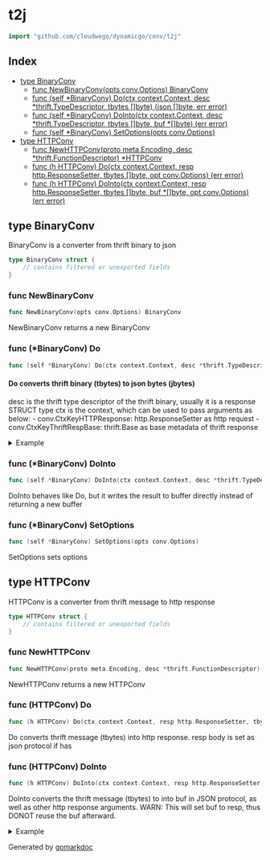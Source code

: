 <!-- Code generated by gomarkdoc. DO NOT EDIT -->

# t2j

```go
import "github.com/cloudwego/dynamicgo/conv/t2j"
```

## Index

- [type BinaryConv](<#type-binaryconv>)
  - [func NewBinaryConv(opts conv.Options) BinaryConv](<#func-newbinaryconv>)
  - [func (self *BinaryConv) Do(ctx context.Context, desc *thrift.TypeDescriptor, tbytes []byte) (json []byte, err error)](<#func-binaryconv-do>)
  - [func (self *BinaryConv) DoInto(ctx context.Context, desc *thrift.TypeDescriptor, tbytes []byte, buf *[]byte) (err error)](<#func-binaryconv-dointo>)
  - [func (self *BinaryConv) SetOptions(opts conv.Options)](<#func-binaryconv-setoptions>)
- [type HTTPConv](<#type-httpconv>)
  - [func NewHTTPConv(proto meta.Encoding, desc *thrift.FunctionDescriptor) *HTTPConv](<#func-newhttpconv>)
  - [func (h HTTPConv) Do(ctx context.Context, resp http.ResponseSetter, tbytes []byte, opt conv.Options) (err error)](<#func-httpconv-do>)
  - [func (h HTTPConv) DoInto(ctx context.Context, resp http.ResponseSetter, tbytes []byte, buf *[]byte, opt conv.Options) (err error)](<#func-httpconv-dointo>)


## type BinaryConv

BinaryConv is a converter from thrift binary to json

```go
type BinaryConv struct {
    // contains filtered or unexported fields
}
```

### func NewBinaryConv

```go
func NewBinaryConv(opts conv.Options) BinaryConv
```

NewBinaryConv returns a new BinaryConv

### func \(\*BinaryConv\) Do

```go
func (self *BinaryConv) Do(ctx context.Context, desc *thrift.TypeDescriptor, tbytes []byte) (json []byte, err error)
```

#### Do converts thrift binary \(tbytes\) to json bytes \(jbytes\)

desc is the thrift type descriptor of the thrift binary, usually it is a response STRUCT type ctx is the context, which can be used to pass arguments as below: \- conv.CtxKeyHTTPResponse: http.ResponseSetter as http request \- conv.CtxKeyThriftRespBase: thrift.Base as base metadata of thrift response

<details><summary>Example</summary>
<p>

```go
{

	desc := thrift.FnResponse(thrift.GetFnDescFromFile("testdata/idl/example3.thrift", "ExampleMethod", thrift.Options{}))
	data := getExample3Data()

	cv := NewBinaryConv(opts)

	out, err := cv.Do(context.Background(), desc, data)
	if err != nil {
		panic(err)
	}

	// validate result
	var exp, act example3.ExampleResp
	_, err = exp.FastRead(data)
	if err != nil {
		panic(err)
	}
	err = json.Unmarshal(out, &act)
	if err != nil {
		panic(err)
	}
	if !reflect.DeepEqual(exp, act) {
		panic("not equal")
	}
}
```

</p>
</details>

### func \(\*BinaryConv\) DoInto

```go
func (self *BinaryConv) DoInto(ctx context.Context, desc *thrift.TypeDescriptor, tbytes []byte, buf *[]byte) (err error)
```

DoInto behaves like Do, but it writes the result to buffer directly instead of returning a new buffer

### func \(\*BinaryConv\) SetOptions

```go
func (self *BinaryConv) SetOptions(opts conv.Options)
```

SetOptions sets options

## type HTTPConv

HTTPConv is a converter from thrift message to http response

```go
type HTTPConv struct {
    // contains filtered or unexported fields
}
```

### func NewHTTPConv

```go
func NewHTTPConv(proto meta.Encoding, desc *thrift.FunctionDescriptor) *HTTPConv
```

NewHTTPConv returns a new HTTPConv

### func \(HTTPConv\) Do

```go
func (h HTTPConv) Do(ctx context.Context, resp http.ResponseSetter, tbytes []byte, opt conv.Options) (err error)
```

Do converts thrift message \(tbytes\) into http response. resp body is set as json protocol if has

### func \(HTTPConv\) DoInto

```go
func (h HTTPConv) DoInto(ctx context.Context, resp http.ResponseSetter, tbytes []byte, buf *[]byte, opt conv.Options) (err error)
```

DoInto converts the thrift message \(tbytes\) to into buf in JSON protocol, as well as other http response arguments. WARN: This will set buf to resp, thus DONOT reuse the buf afterward.

<details><summary>Example</summary>
<p>

```go
{

	desc := thrift.GetFnDescFromFile("testdata/idl/example3.thrift", "ExampleMethod", thrift.Options{})

	data := getExample3Data()
	in, err := thrift.WrapBinaryBody(data, "ExampleMethod", thrift.REPLY, thrift.FieldID(0), 1)
	if err != nil {
		panic(err)
	}

	resp := http.NewHTTPResponse()
	resp.StatusCode = 200

	cv := NewHTTPConv(meta.EncodingThriftBinary, desc)

	buf := make([]byte, 0, len(data)*2)
	err = cv.DoInto(context.Background(), resp, in, &buf, opts)
	if err != nil {
		panic(err)
	}

	// validate result
	var act example3.ExampleResp
	err = json.Unmarshal(buf, &act)
	if err != nil {
		panic(err)
	}

	spew.Dump(act)

	spew.Dump(resp)
}
```

</p>
</details>



Generated by [gomarkdoc](<https://github.com/princjef/gomarkdoc>)
